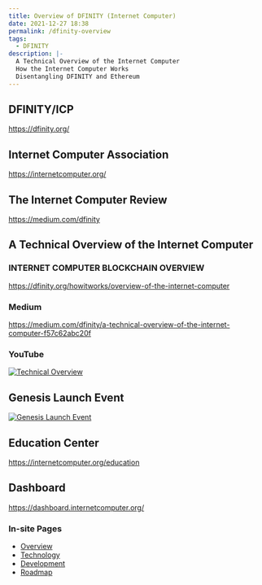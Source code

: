 ```yaml
---
title: Overview of DFINITY (Internet Computer)
date: 2021-12-27 18:38
permalink: /dfinity-overview
tags:
  - DFINITY
description: |-
  A Technical Overview of the Internet Computer
  How the Internet Computer Works
  Disentangling DFINITY and Ethereum
---
```


## DFINITY/ICP

https://dfinity.org/

## Internet Computer Association

https://internetcomputer.org/

## The Internet Computer Review

https://medium.com/dfinity

## A Technical Overview of the Internet Computer

### INTERNET COMPUTER BLOCKCHAIN OVERVIEW

https://dfinity.org/howitworks/overview-of-the-internet-computer

### Medium

https://medium.com/dfinity/a-technical-overview-of-the-internet-computer-f57c62abc20f

### YouTube

[![Technical Overview](https://img.youtube.com/vi/zHl-oVPoX88/0.jpg)](https://www.youtube.com/watch?v=zHl-oVPoX88)

## Genesis Launch Event

[![Genesis Launch Event](https://img.youtube.com/vi/xiupEw4MfxY/0.jpg)](https://www.youtube.com/watch?v=xiupEw4MfxY)

## Education Center

https://internetcomputer.org/education

## Dashboard

https://dashboard.internetcomputer.org/

### In-site Pages

- [Overview](/dfinity-overview)
- [Technology](/inside-icp)
- [Development](/dfinity-coding)
- [Roadmap](/dfinity-roadmap)
